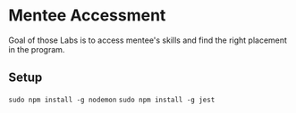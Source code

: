 # Mentee Accessment

Goal of those Labs is to access mentee's skills and find the right placement in the program.




## Setup

`sudo npm install -g nodemon`
`sudo npm install -g jest`
